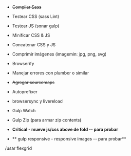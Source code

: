 - ~~Compilar Sass~~
- Testear CSS (sass Lint)
- Testear JS (sonar gulp)
- Minificar CSS & JS
- Concatenar CSS y JS
- Comprimir imágenes (imagemin: jpg, png, svg)
- Browserify
- Manejar errores con plumber o similar
- ~~Agregar sourcemaps~~
- Autoprefixer
- browsersync y livereload
- Gulp Watch

- Gulp Zip (para armar zip contents)
- **Critical - mueve js/css above de fold -- para probar**
- ** gulp responsive - responsive images -- para probar**


/usar flexgrid
